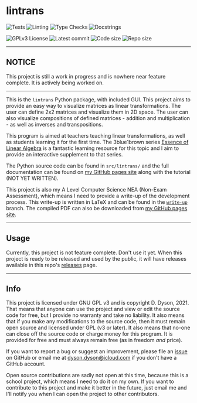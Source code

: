 # lintrans

![Tests](https://github.com/DoctorDalek1963/lintrans/actions/workflows/tests.yaml/badge.svg)
![Linting](https://github.com/DoctorDalek1963/lintrans/actions/workflows/linting.yaml/badge.svg)
![Type Checks](https://github.com/DoctorDalek1963/lintrans/actions/workflows/type_checks.yaml/badge.svg)
![Docstrings](https://github.com/DoctorDalek1963/lintrans/actions/workflows/docstrings.yaml/badge.svg)

![GPLv3 License](https://img.shields.io/github/license/DoctorDalek1963/lintrans?style=flat-square)
![Latest commit](https://img.shields.io/github/last-commit/DoctorDalek1963/lintrans?style=flat-square)
![Code size](https://img.shields.io/github/languages/code-size/DoctorDalek1963/lintrans?style=flat-square)
![Repo size](https://img.shields.io/github/repo-size/DoctorDalek1963/lintrans?style=flat-square)

---

## NOTICE
This project is still a work in progress and is nowhere near feature complete. It is actively being worked on.

---

This is the `lintrans` Python package, with included GUI. This project aims to provide an easy way to
visualize matrices as linear transformations. The user can define 2x2 matrices and visualize them in 2D
space. The user can also visualize compositions of defined matrices - addition and multiplication - as well
as inverses and transpositions.

This program is aimed at teachers teaching linear transformations, as well as students learning it for the
first time. The 3blue1brown series [Essence of Linear Algebra](https://www.youtube.com/watch?v=fNk_zzaMoSs&list=PLZHQObOWTQDPD3MizzM2xVFitgF8hE_ab)
is a fantastic learning resource for this topic and I aim to provide an interactive supplement to that series.

The Python source code can be found in `src/lintrans/` and the full documentation can be found on [my GitHub pages site](https://doctordalek1963.github.io/lintrans)
along with the tutorial (NOT YET WRITTEN).

This project is also my A Level Computer Science NEA (Non-Exam Assessment), which means I need to provide a
write-up of the development process. This write-up is written in LaTeX and can be found in the
[`write-up`](https://github.com/DoctorDalek1963/lintrans/tree/write-up) branch. The compiled PDF can also be
downloaded from [my GitHub pages site](https://doctordalek1963.github.io/lintrans).

---

## Usage

Currently, this project is not feature complete. Don't use it yet. When this project is ready to be released
and used by the public, it will have releases available in this repo's [releases](https://github.com/DoctorDalek1963/lintrans/releases)
page.

---

## Info

This project is licensed under GNU GPL v3 and is copyright D. Dyson, 2021. That means that anyone can use the
project and view or edit the source code for free, but I provide no warranty and take no liability. It also
means that if you make any modifications to the source code, then it must remain open source and licensed under
GPL (v3 or later). It also means that no-one can close off the source code or charge money for this program. It
is provided for free and must always remain free (as in freedom *and* price).

If you want to report a bug or suggest an improvement, please file an [issue](https://github.com/DoctorDalek1963/lintrans/issues/new)
on GitHub or email me at [dyson.dyson@icloud.com](mailto:dyson.dyson@icloud.com) if you don't have a GitHub account.

Open source contributions are sadly not open at this time, because this is a school project, which means I need
to do it on my own. If you want to contribute to this project and make it better in the future, just email me
and I'll notify you when I can open the project to other contributors.
